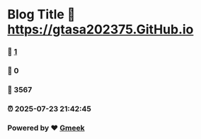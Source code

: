 # Blog Title :link: https://gtasa202375.GitHub.io 
### :page_facing_up: [1](https://gtasa202375.GitHub.io/tag.html) 
### :speech_balloon: 0 
### :hibiscus: 3567 
### :alarm_clock: 2025-07-23 21:42:45 
### Powered by :heart: [Gmeek](https://github.com/Meekdai/Gmeek)
